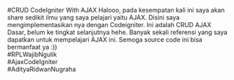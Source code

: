 #CRUD CodeIgniter With AJAX
Halooo, pada kesempatan kali ini saya akan share sedikit ilmu yang saya pelajari yaitu AJAX. Disini saya mengimplementasikan nya dengan Codeigniter.
Ini adalah CRUD AJAX Dasar, belum ke tingkat selanjutnya hehe.
Banyak sekali referensi yang saya dapatkan untuk mempelajari AJAX ini.
Semoga source code ini bisa bermanfaat ya :)) <br>
#RPLWajibNgulik<br>
#AjaxCodeIgniter<br>
#AdityaRidwanNugraha
